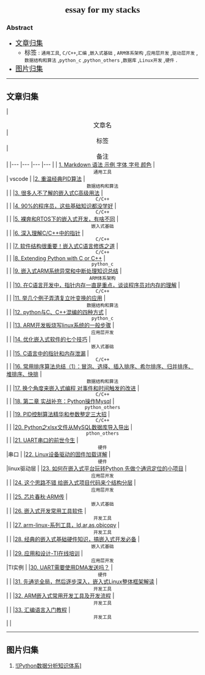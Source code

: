 # <font face="source code pro" size=5><center> essay for my stacks</center></font>


### Abstract
- <font face="微软雅黑" size=4>[文章归集](#文章归集)</font>
  - <font face="微软雅黑" size=3.3>标签</font> : `通用工具`, `C/C++`,`汇编` ,`嵌入式基础` , `ARM体系架构` ,`应用层开发` ,`驱动层开发` ,`数据结构和算法` ,`python_c` ,`python_others` ,`数据库` ,`Linux开发` ,`硬件` .
- <font face="微软雅黑" size=4>[图片归集](#图片归集)</font>
-----------------------------

## 文章归集

|<font face="微软雅黑" size=3><center>文章名</center></font> |<font face="微软雅黑" size=3><center>标签</center></font> |<font face="微软雅黑" size=3><center>备注</center></font> |
|--- |--- |--- |--- |
| [1. Markdown 语法 示例 字体 字号 颜色](https://blog.csdn.net/u011419965/article/details/50536937) |<center>`通用工具`</center> | vscode |
|[2. 重温经典PID算法](https://mp.weixin.qq.com/s/6Ew431m4nXhScpNVp8mGxQ) |<center>`数据结构和算法`</center> | |
|[3. 很多人不了解的嵌入式C高级用法](https://mp.weixin.qq.com/s/6nATiUTkzH1tVYDpgpsvkg) |<center>`C/C++`</center> | |
|[4. 90%的程序员，这些基础知识都没学好](https://mp.weixin.qq.com/s/qJ4hNvEni-Pj3Aq0gJzyEg) |<center>`C/C++`</center> | |
|[5. 裸奔和RTOS下的嵌入式开发，有啥不同](https://mp.weixin.qq.com/s/0XPMFllmZPS2ikvRJaQ2Ag) |<center>`嵌入式基础`</center> | |
|[6. 深入理解C/C++中的指针](https://mp.weixin.qq.com/s/Exfm714Ds523i-nmqrc7qg) |<center>`C/C++`</center> | |
|[7. 软件结构很重要！嵌入式C语言修炼之道](https://mp.weixin.qq.com/s/6TXKHczF3P9lCv1s7lqDoQ) |<center>`C/C++`</center> | |
|[8. Extending Python with C or C++](https://docs.python.org/3.5/extending/extending.html) |<center>`python_c`</center> | |
|[9. 嵌入式ARM系统异常和中断处理知识总结](https://mp.weixin.qq.com/s/0rcWwxnU-AXAB0sBaL1IIw) |<center>`ARM体系架构`</center> | |
|[10. 在C语言开发中，指针内存一直是重点，谈谈程序员对内存的理解](https://mp.weixin.qq.com/s/pIk2pJEmBOGlClXyXQI9Ag) |<center>`C/C++`</center> | |
|[11. 举几个例子弄清复立叶变换的应用](https://mp.weixin.qq.com/s/bjUr8JxuZizOSDZR3sOi1Q) |<center>`数据结构和算法`</center> | |
|[12. python与C、C++混编的四种方式](https://blog.csdn.net/appleyuchi/article/details/78540959#10006-weixin-1-52626-6b3bffd01fdde4900130bc5a2751b6d1) |<center>`python_c`</center> | |
|[13. ARM开发板烧写linux系统的一般步骤](https://mp.weixin.qq.com/s/4SYJCCmsk_WxAT-GaJZoOw) |<center>`应用层开发`</center> | |
|[14. 优化嵌入式软件的七个技巧](https://mp.weixin.qq.com/s/fDcLpgwckaxuhWPQl7T8Ew) |<center>`嵌入式基础`</center> | |
|[15. C语言中的指针和内存泄漏](https://mp.weixin.qq.com/s/zQvnl5Io7MFEtMv4R3e81g) |<center>`C/C++`</center> | |
|[16. 常用排序算法总结（1）：冒泡、选择、插入排序、希尔排序、归并排序、堆排序、快排](https://mp.weixin.qq.com/s/Vq1dpZm2Mx_qeDofOuvObw) |<center>`数据结构和算法`</center> | |
|[17. 换个角度来嵌入式编程 对事件和时间触发的改进](https://mp.weixin.qq.com/s/KH8ASlUXX5mRLcR8Eh-BDA) |<center>`C/C++`</center> | |
|[18. 第二章 实战补充：Python操作Mysql](https://mp.weixin.qq.com/s/vNlx6uukM8axdd3I9EhJUQ) |<center>`python_others`</center> | |
|[19. PID控制算法精华和参数整定三大招](https://mp.weixin.qq.com/s/0seYZaWCkLYSA3gfcOrUvw) |<center>`C/C++`</center> | |
|[20. Python之xlsx文件从MySQL数据库导入导出](https://blog.csdn.net/qq_33689414/article/details/78310706) |<center>`pthon_others`</center> | |
|[21. UART串口的前世今生](https://mp.weixin.qq.com/s/b29rJWY43EXW-Iwqj7B4Qg) |<center>`硬件`</center> |串口 |
|[22. Linux设备驱动的固件加载详解](https://mp.weixin.qq.com/s/0fW8oyxmdQshbUp3di2RMg) |<center>`硬件`</center> |linux驱动层 |
|[23. 如何在嵌入式平台玩转Python 先做个通讯定位的小项目](https://mp.weixin.qq.com/s/f28daLveXdCmDn3VGA16lA) |<center>`应用层开发`</center> | |
|[24. 这个思路不错 给嵌入式项目代码来个结构分层](https://mp.weixin.qq.com/s/gpO9nVU2vGJNT3K59lRhiw) |<center>`应用层开发`</center> | |
|[25. 芯片春秋·ARM传](https://mp.weixin.qq.com/s/2ZRaIV9EWxvu7VthmT_xmg) |<center>`嵌入式基础`</center> | |
|[26. 嵌入式开发常用工具软件](https://blog.csdn.net/u012247418/article/details/64128645#10006-weixin-1-52626-6b3bffd01fdde4900130bc5a2751b6d1) |<center>`开发工具`</center> | |
|[27. arm-linux-系列工具，ld,ar,as,objcopy](http://blog.sina.cn/dpool/blog/s/blog_875c12ae0100ukzx.html) |<center>`开发工具`</center> | |
|[28. 经典的嵌入式基础硬件知识，搞嵌入式开发必备](https://mp.weixin.qq.com/s/a0Rl268uAX1Yhq4G9Dbg-g) |<center>`嵌入式基础`</center> | |
|[29. 应用和设计-TI在线培训](http://edu.21ic.com/m/list-4) |<center>`应用层开发`</center> |TI实例 |
|[30. UART需要使用DMA发送吗？](https://mp.weixin.qq.com/s/ouqsU3WIL0jNdp6lnmqzYw) |<center>`硬件`</center> | |
|[31. 先通览全局，然后逐步深入，嵌入式Linux整体框架解读](http://blog.sina.cn/dpool/blog/s/blog_875c12ae0100ukzx.html) |<center>`开发工具`</center> | |
|[32. ARM嵌入式常用开发工具及开发流程](https://mp.weixin.qq.com/s/SxKlGeei3NC20Xnny2GVuw) |<center>`开发工具`</center> | |
|[33. 汇编语言入门教程](https://mp.weixin.qq.com/s/HdiXqmQWvvvkhlIwMFzcvQ) |<center>`开发工具`</center> | |

---------------------------------------------------
## 图片归集
1. [![Python数据分析知识体系]](https://img-blog.csdn.net/20170506185153769?watermark/2/text/aHR0cDovL2Jsb2cuY3Nkbi5uZXQvcXFfMjIxOTQ5MTE=/font/5a6L5L2T/fontsize/400/fill/I0JBQkFCMA==/dissolve/70/gravity/SouthEast)
